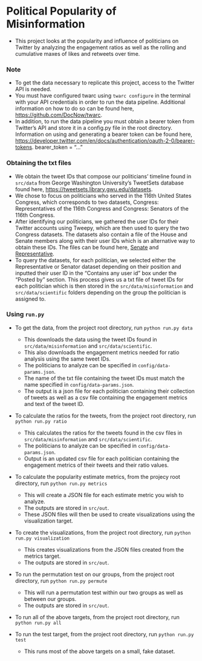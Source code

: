 # Political Popularity of Misinformation
- This project looks at the popularity and influence of politicians on Twitter by analyzing the engagement ratios as well as the rolling and cumulative maxes of likes and retweets over time.

### Note
- To get the data necessary to replicate this project, access to the Twitter API is needed. 
- You must have configured twarc using `twarc configure` in the terminal with your API credentials in order to run the data pipeline. Additional information on how to do so can be found here, https://github.com/DocNow/twarc.
- In addition, to run the data pipeline you must obtain a bearer token from Twitter’s API and store it in a config.py file in the root directory. Information on using and generating a bearer token can be found here, https://developer.twitter.com/en/docs/authentication/oauth-2-0/bearer-tokens. bearer_token = “...”

### Obtaining the txt files
- We obtain the tweet IDs that compose our politicians’ timeline found in `src/data` from George Washington University’s TweetSets database found here, https://tweetsets.library.gwu.edu/datasets.
- We chose to focus on politicians who served in the 116th United States Congress, which corresponds to two datasets, Congress: Representatives of the 116th Congress and Congress: Senators of the 116th Congress.
- After identifying our politicians, we gathered the user IDs for their Twitter accounts using Tweepy, which are then used to query the two Congress datasets. The datasets also contain a file of the House and Senate members along with their user IDs which is an alternative way to obtain these IDs. The files can be found here, [Senate](https://dataverse.harvard.edu/file.xhtml?persistentId=doi:10.7910/DVN/MBOJNS/8VQVWT&version=1.0) and [Representative](https://dataverse.harvard.edu/file.xhtml?persistentId=doi:10.7910/DVN/MBOJNS/WXZE5N&version=1.0).
- To query the datasets, for each politician, we selected either the Representative or Senator dataset depending on their position and inputted their user ID in the “Contains any user id” box under the “Posted by” section. This process gives us a txt file of tweet IDs for each politician which is then stored in the `src/data/misinformation` and `src/data/scientific` folders depending on the group the politician is assigned to. 

### Using `run.py`
- To get the data, from the project root directory, run `python run.py data`
    * This downloads the data using the tweet IDs found in `src/data/misinformation` and `src/data/scientific`.
    * This also downloads the engagement metrics needed for ratio analysis using the same tweet IDs.
    * The politicians to analyze can be specified in `config/data-params.json`.
    * The name of the txt file containing the tweet IDs must match the name specified in `config/data-params.json`.
    * The output is a json file for each politician containing their collection of tweets as well as a csv file containing the engagement metrics and text of the tweet ID.

- To calculate the ratios for the tweets, from the project root directory, run `python run.py ratio`
    * This calculates the ratios for the tweets found in the csv files in `src/data/misinformation` and `src/data/scientific`.
    * The politicians to analyze can be specified in `config/data-params.json`.
    * Output is an updated csv file for each politician containing the engagement metrics of their tweets and their ratio values.

- To calculate the popularity estimate metrics, from the projecy root directory, run `python run.py metrics`
    * This will create a JSON file for each estimate metric you wish to analyze. 
    * The outputs are stored in `src/out`.
    * These JSON files will then be used to create visualizations using the visualization target.

- To create the visualizations, from the project root directory, run `python run.py visualization`
    * This creates visualizations from the JSON files created from the metrics target.
    * The outputs are stored in `src/out`.

- To run the permutation test on our groups, from the project root directory, run `python run.py permute`
    * This will run a permutation test within our two groups as well as between our groups.
    * The outputs are stored in `src/out`.

- To run all of the above targets, from the project root directory, run `python run.py all`

- To run the test target, from the project root directory, run `python run.py test`
    * This runs most of the above targets on a small, fake dataset.